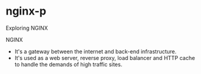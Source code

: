 # nginx-p
Exploring NGINX


NGINX
- It's a gateway between the internet and back-end infrastructure.
- It's used as a web server, reverse proxy, load balancer and HTTP cache to handle the demands of high traffic sites.